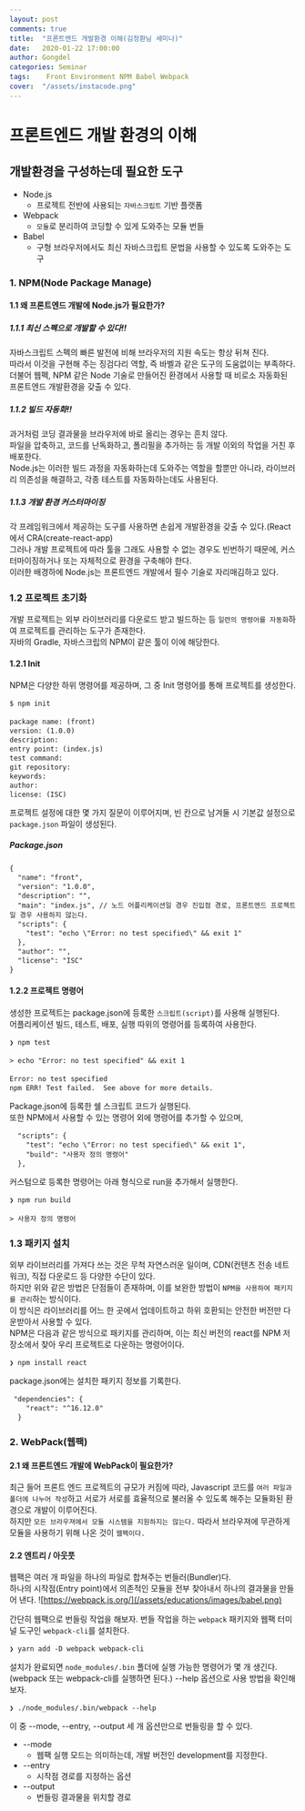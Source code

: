 ```yaml
---
layout: post
comments: true
title:  "프론트엔드 개발환경 이해(김정환님 세미나)"
date:   2020-01-22 17:00:00
author: Gongdel
categories: Seminar
tags:	 Front Environment NPM Babel Webpack
cover:  "/assets/instacode.png"
---
```

# 프론트엔드 개발 환경의 이해
## 개발환경을 구성하는데 필요한 도구
+ Node.js
	- 프로젝트 전반에 사용되는 `자바스크립트` 기반 플랫폼
+ Webpack
	- `모듈`로 분리하여 코딩할 수 있게 도와주는 모듈 번들
+ Babel
	- 구형 브라우저에서도 최신 자바스크립트 문법을 사용할 수 있도록 도와주는 도구

### 1. NPM(Node Package Manage)
#### 1.1 왜 프론트엔드 개발에 Node.js가 필요한가?
##### 1.1.1 최신 스펙으로 개발할 수 있다!!
자바스크립트 스펙의 빠른 발전에 비해 브라우저의 지원 속도는 항상 뒤쳐 진다.  
따라서 이것을 구현해 주는 징검다리 역할, 즉 바벨과 같은 도구의 도움없이는 부족하다.  
더불어 웹펙, NPM 같은 Node 기술로 만들어진 환경에서 사용할 때 비로소 자동화된 프론트엔드 개발환경을 갖출 수 있다.

##### 1.1.2 빌드 자동화!!
과거처럼 코딩 결과물을 브라우저에 바로 올리는 경우는 흔치 않다.  
파일을 압축하고, 코드를 난독화하고, 폴리필을 추가하는 등 개발 이외의 작업을 거친 후 배포한다.  
Node.js는 이러한 빌드 과정을 자동화하는데 도와주는 역할을 할뿐만 아니라, 라이브러리 의존성을 해결하고, 각종 테스트를 자동화하는데도 사용된다.

##### 1.1.3 개발 환경 커스터마이징
각 프레임워크에서 제공하는 도구를 사용하면 손쉽게 개발환경을 갖출 수 있다.(React에서 CRA(create-react-app)  
그러나 개발 프로젝트에 따라 툴을 그래도 사용할 수 없는 경우도 빈번하기 때문에, 커스터마이징하거나 또는 자체적으로 환경을 구축해야 한다.  
이러한 배경하에 Node.js는 프론트엔드 개발에서 필수 기술로 자리매김하고 있다.

### 1.2 프로젝트 초기화
개발 프로젝트는 외부 라이브러리를 다운로드 받고 빌드하는 등 `일련의 명령어를 자동화`하여 프로젝트를 관리하는 도구가 존재한다.  
자바의 Gradle, 자바스크립의 NPM이 같은 툴이 이에 해당한다.  

#### 1.2.1 Init
NPM은 다양한 하위 명령어를 제공하며, 그 중 Init 명령어를 통해 프로젝트를 생성한다.
~~~
$ npm init

package name: (front)
version: (1.0.0)
description:
entry point: (index.js)
test command:
git repository:
keywords:
author:
license: (ISC)
~~~
프로젝트 설정에 대한 몇 가지 질문이 이루어지며, 빈 칸으로 남겨둘 시 기본값 설정으로 `package.json` 파일이 생성된다.  
##### Package.json
~~~
{
  "name": "front",
  "version": "1.0.0",
  "description": "",
  "main": "index.js", // 노드 어플리케이션일 경우 진입점 경로, 프론트엔드 프로젝트일 경우 사용하지 않는다.
  "scripts": {
    "test": "echo \"Error: no test specified\" && exit 1"
  },
  "author": "",
  "license": "ISC"
}

~~~

#### 1.2.2 프로젝트 명령어
생성한 프로젝트는 package.json에 등록한 `스크립트(script)`를 사용해 실행된다.  
어플리케이션 빌드, 테스트, 배포, 실행 따위의 명령어를 등록하여 사용한다.
~~~
❯ npm test

> echo "Error: no test specified" && exit 1

Error: no test specified
npm ERR! Test failed.  See above for more details.
~~~
Package.json에 등록한 쉘 스크립트 코드가 실행된다.  
또한 NPM에서 사용할 수 있는 명령어 외에 명령어를 추가할 수 있으며,
~~~
  "scripts": {
    "test": "echo \"Error: no test specified\" && exit 1",
    "build": "사용자 정의 명령어"
  },
~~~ 
커스텀으로 등록한 명령어는 아래 형식으로 run을 추가해서 실행한다.
~~~
❯ npm run build

> 사용자 정의 명령어
~~~

### 1.3 패키지 설치
외부 라이브러리를 가져다 쓰는 것은 무척 자연스러운 일이며, CDN(컨텐츠 전송 네트워크), 직접 다운로드 등 다양한 수단이 있다.  
하지만 위와 같은 방법은 단점들이 존재하며, 이를 보완한 방법이 `NPM을 사용하여 패키지를 관리`하는 방식이다.  
이 방식은 라이브러리를 어느 한 곳에서 업데이트하고 하위 호환되는 안전한 버전만 다운받아서 사용할 수 있다.    
NPM은 다음과 같은 방식으로 패키지를 관리하며, 이는 최신 버전의 react를 NPM 저장소에서 찾아 우리 프로젝트로 다운하는 명령어이다.
~~~
❯ npm install react
~~~
package.json에는 설치한 패키지 정보를 기록한다.
~~~
 "dependencies": {
    "react": "^16.12.0"
  }
~~~

### 2. WebPack(웹팩)
#### 2.1 왜 프론트엔드 개발에 WebPack이 필요한가?
최근 들어 프론트 엔드 프로젝트의 규모가 커짐에 따라, Javascript 코드를 `여러 파일과 폴더에 나누어 작성`하고 서로가 서로를 효율적으로 불러올 수 있도록 해주는 모듈화된 환경으로 개발이 이루어진다.  
하지만 `모든 브라우져에서 모듈 시스템을 지원하지는 않는다.` 따라서 브라우져에 무관하게 모듈을 사용하기 위해 나온 것이 `웹팩이다.`

#### 2.2 엔트리 / 아웃풋
웹팩은 여러 개 파일을 하나의 파일로 합쳐주는 번들러(Bundler)다.  
하나의 시작점(Entry point)에서 의존적인 모듈을 전부 찾아내서 하나의 결과물을 만들어 낸다.
![https://webpack.js.org/](/assets/educations/images/babel.png)  

간단히 웹팩으로 번들링 작업을 해보자.
번들 작업을 하는 `webpack` 패키지와 웹팩 터미널 도구인 `webpack-cli`를 설치한다.  
~~~
❯ yarn add -D webpack webpack-cli
~~~
설치가 완료되면 `node_modules/.bin` 폴더에 실행 가능한 명령어가 몇 개 생긴다.  
(webpack 또는 webpack-cli를 실행하면 된다.) --help 옵션으로 사용 방법을 확인해 보자.  
~~~
❯ ./node_modules/.bin/webpack --help
~~~
이 중 --mode, --entry, --output 세 개 옵션만으로 번들링을 할 수 있다.  
+ --mode
	+ 웹팩 실행 모드는 의미하는데, 개발 버전인 development를 지정한다.
+ --entry
	+ 시작점 경로를 지정하는 옵션
+ --output
	+ 번들링 결과물을 위치할 경로
